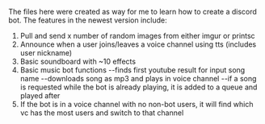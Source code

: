 The files here were created as way for me to learn how to create a discord bot. The features in the newest version include:

1. Pull and send x number of random images from either imgur or printsc
2. Announce when a user joins/leaves a voice channel using tts (includes user nickname)
3. Basic soundboard with ~10 effects
4. Basic music bot functions
--finds first youtube result for input song name
--downloads song as mp3 and plays in voice channel
--if a song is requested while the bot is already playing, it is added to a queue and played after
5. If the bot is in a voice channel with no non-bot users, it will find which vc has the most users and switch to that channel
